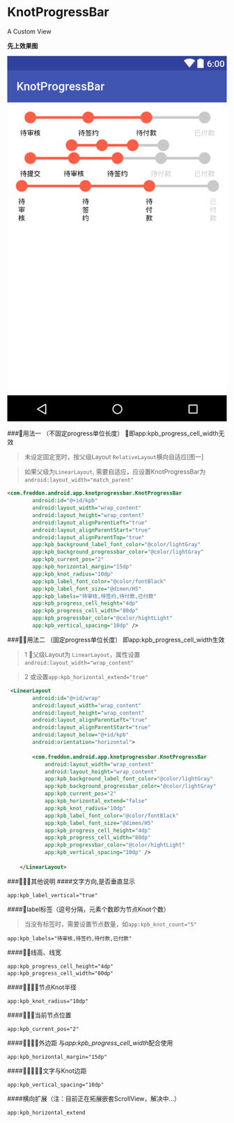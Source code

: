 # KnotProgressBar
A Custom View

**先上效果图**

![KnotProgressBar效果图](/forsee@2x.png "KnotProgressBar效果图")

###用法一 （不固定progress单位长度）
    即app:kpb_progress_cell_width无效
> 未设定固定宽时，按父级Layout `RelativeLayout`横向自适应[图一]

> 如果父级为`LinearLayout`, 需要自适应，应设置KnotProgressBar为`android:layout_width="match_parent"`

```xml
<com.freddon.android.app.knotprogressbar.KnotProgressBar
        android:id="@+id/kpb"
        android:layout_width="wrap_content"
        android:layout_height="wrap_content"
        android:layout_alignParentLeft="true"
        android:layout_alignParentStart="true"
        android:layout_alignParentTop="true"
        app:kpb_background_label_font_color="@color/lightGray"
        app:kpb_background_progressbar_color="@color/lightGray"
        app:kpb_current_pos="2"
        app:kpb_horizontal_margin="15dp"
        app:kpb_knot_radius="10dp"
        app:kpb_label_font_color="@color/fontBlack"
        app:kpb_label_font_size="@dimen/H5"
        app:kpb_labels="待审核,待签约,待付款,已付款"
        app:kpb_progress_cell_height="4dp"
        app:kpb_progress_cell_width="80dp"
        app:kpb_progressbar_color="@color/hightLight"
        app:kpb_vertical_spacing="10dp" />
```

###用法二 （固定progress单位长度）
    即app:kpb_progress_cell_width生效
>1 父级Layout为 `LinearLayout`，属性设置`android:layout_width="wrap_content"`

>2 或设置`app:kpb_horizontal_extend="true"`

```xml
 <LinearLayout
        android:id="@+id/wrap"
        android:layout_width="wrap_content"
        android:layout_height="wrap_content"
        android:layout_alignParentLeft="true"
        android:layout_alignParentStart="true"
        android:layout_below="@+id/kpb"
        android:orientation="horizontal">

        <com.freddon.android.app.knotprogressbar.KnotProgressBar
            android:layout_width="wrap_content"
            android:layout_height="wrap_content"
            app:kpb_background_label_font_color="@color/lightGray"
            app:kpb_background_progressbar_color="@color/lightGray"
            app:kpb_current_pos="2"
            app:kpb_horizontal_extend="false"
            app:kpb_knot_radius="10dp"
            app:kpb_label_font_color="@color/fontBlack"
            app:kpb_label_font_size="@dimen/H5"
            app:kpb_progress_cell_height="4dp"
            app:kpb_progress_cell_width="80dp"
            app:kpb_progressbar_color="@color/hightLight"
            app:kpb_vertical_spacing="10dp" />

    </LinearLayout>
```
###其他说明
####文字方向,是否垂直显示
```
app:kpb_label_vertical="true"
```
####label标签（逗号分隔，元素个数即为节点Knot个数）
>当没有标签时，需要设置节点数量，如`app:kpb_knot_count="5"`

```
app:kpb_labels="待审核,待签约,待付款,已付款"
```
####线高、线宽
```
app:kpb_progress_cell_height="4dp"
app:kpb_progress_cell_width="80dp"
```
####节点Knot半径
```
app:kpb_knot_radius="10dp"
```
####当前节点位置
```
app:kpb_current_pos="2"
```
####外边距 与*app:kpb_progress_cell_width*配合使用
```
app:kpb_horizontal_margin="15dp"
```
####文字与Knot边距
```
app:kpb_vertical_spacing="10dp"
```
####横向扩展（注：目前正在拓展嵌套ScrollView，解决中...）
```
app:kpb_horizontal_extend
```


